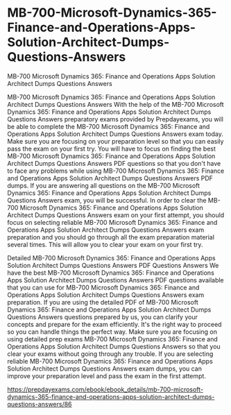 # MB-700-Microsoft-Dynamics-365-Finance-and-Operations-Apps-Solution-Architect-Dumps-Questions-Answers
MB-700 Microsoft Dynamics 365: Finance and Operations Apps Solution Architect Dumps Questions Answers


MB-700 Microsoft Dynamics 365: Finance and Operations Apps Solution Architect Dumps Questions Answers
With the help of the MB-700 Microsoft Dynamics 365: Finance and Operations Apps Solution Architect Dumps Questions Answers preparatory exams provided by Prepdayexams, you will be able to complete the MB-700 Microsoft Dynamics 365: Finance and Operations Apps Solution Architect Dumps Questions Answers exam today. Make sure you are focusing on your preparation level so that you can easily pass the exam on your first try. You will have to focus on finding the best MB-700 Microsoft Dynamics 365: Finance and Operations Apps Solution Architect Dumps Questions Answers PDF questions so that you don't have to face any problems while using MB-700 Microsoft Dynamics 365: Finance and Operations Apps Solution Architect Dumps Questions Answers PDF dumps. If you are answering all questions on the MB-700 Microsoft Dynamics 365: Finance and Operations Apps Solution Architect Dumps Questions Answers exam, you will be successful. In order to clear the MB-700 Microsoft Dynamics 365: Finance and Operations Apps Solution Architect Dumps Questions Answers exam on your first attempt, you should focus on selecting reliable MB-700 Microsoft Dynamics 365: Finance and Operations Apps Solution Architect Dumps Questions Answers exam preparation and you should go through all the exam preparation material several times. This will allow you to clear your exam on your first try.

Detailed MB-700 Microsoft Dynamics 365: Finance and Operations Apps Solution Architect Dumps Questions Answers PDF Questions Answers
We have the best MB-700 Microsoft Dynamics 365: Finance and Operations Apps Solution Architect Dumps Questions Answers PDF questions available that you can use for MB-700 Microsoft Dynamics 365: Finance and Operations Apps Solution Architect Dumps Questions Answers exam preparation. If you are using the detailed PDF of MB-700 Microsoft Dynamics 365: Finance and Operations Apps Solution Architect Dumps Questions Answers questions prepared by us, you can clarify your concepts and prepare for the exam efficiently. It's the right way to proceed so you can handle things the perfect way. Make sure you are focusing on using detailed prep exams MB-700 Microsoft Dynamics 365: Finance and Operations Apps Solution Architect Dumps Questions Answers so that you clear your exams without going through any trouble. If you are selecting reliable MB-700 Microsoft Dynamics 365: Finance and Operations Apps Solution Architect Dumps Questions Answers exam dumps, you can improve your preparation level and pass the exam in the first attempt.

https://prepdayexams.com/ebook/ebook_details/mb-700-microsoft-dynamics-365-finance-and-operations-apps-solution-architect-dumps-questions-answers/86
